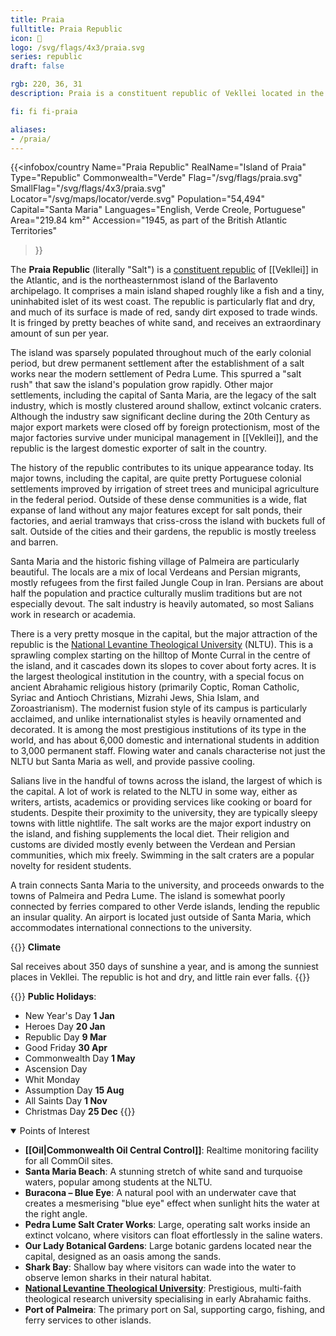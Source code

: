 ```yaml
---
title: Praia
fulltitle: Praia Republic
icon: 🧂
logo: /svg/flags/4x3/praia.svg
series: republic
draft: false

rgb: 220, 36, 31
description: Praia is a constituent republic of Vekllei located in the Cabo Verde archipelago off the coast of West Africa.

fi: fi fi-praia

aliases:
- /praia/
---
```

{{<infobox/country
	 Name="Praia Republic"
	 RealName="Island of Praia"
	 Type="Republic"
	 Commonwealth="Verde"
	 Flag="/svg/flags/praia.svg"
	 SmallFlag="/svg/flags/4x3/praia.svg"
	 Locator="/svg/maps/locator/verde.svg"
	 Population="54,494"
	 Capital="Santa Maria"
	 Languages="English, Verde Creole, Portuguese"
	 Area="219.84 km²"
	 Accession="1945, as part of the British Atlantic Territories"
 >}}

The <span class="fi fi-praia"></span> **Praia Republic** (literally "Salt") is a [constituent republic](/republics/) of [[Vekllei]] in the Atlantic, and is the northeasternmost island of the Barlavento archipelago. It comprises a main island shaped roughly like a fish and a tiny, uninhabited islet of its west coast. The republic is particularly flat and dry, and much of its surface is made of red, sandy dirt exposed to trade winds. It is fringed by pretty beaches of white sand, and receives an extraordinary amount of sun per year.

The island was sparsely populated throughout much of the early colonial period, but drew permanent settlement after the establishment of a salt works near the modern settlement of Pedra Lume. This spurred a "salt rush" that saw the island's population grow rapidly. Other major settlements, including the capital of Santa Maria, are the legacy of the salt industry, which is mostly clustered around shallow, extinct volcanic craters. Although the industry saw significant decline during the 20th Century as major export markets were closed off by foreign protectionism, most of the major factories survive under municipal management in [[Vekllei]], and the republic is the largest domestic exporter of salt in the country.

The history of the republic contributes to its unique appearance today. Its major towns, including the capital, are quite pretty Portuguese colonial settlements improved by irrigation of street trees and municipal agriculture in the federal period. Outside of these dense communities is a wide, flat expanse of land without any major features except for salt ponds, their factories, and aerial tramways that criss-cross the island with buckets full of salt. Outside of the cities and their gardens, the republic is mostly treeless and barren.

Santa Maria and the historic fishing village of Palmeira are particularly beautiful. The locals are a mix of local Verdeans and Persian migrants, mostly refugees from the first failed Jungle Coup in Iran. Persians are about half the population and practice culturally muslim traditions but are not especially devout. The salt industry is heavily automated, so most Salians work in research or academia.

There is a very pretty mosque in the capital, but the major attraction of the republic is the [National Levantine Theological University](/nltu/) (NLTU). This is a sprawling complex starting on the hilltop of Monte Curral in the centre of the island, and it cascades down its slopes to cover about forty acres. It is the largest theological institution in the country, with a special focus on ancient Abrahamic religious history (primarily Coptic, Roman Catholic, Syriac and Antioch Christians, Mizrahi Jews, Shia Islam, and Zoroastrianism). The modernist fusion style of its campus is particularly acclaimed, and unlike internationalist styles is heavily ornamented and decorated. It is among the most prestigious institutions of its type in the world, and has about 6,000 domestic and international students in addition to 3,000 permanent staff. Flowing water and canals characterise not just the NLTU but Santa Maria as well, and provide passive cooling.

Salians live in the handful of towns across the island, the largest of which is the capital. A lot of work is related to the NLTU in some way, either as writers, artists, academics or providing services like cooking or board for students. Despite their proximity to the university, they are typically sleepy towns with little nightlife. The salt works are the major export industry on the island, and fishing supplements the local diet. Their religion and customs are divided mostly evenly between the Verdean and Persian communities, which mix freely. Swimming in the salt craters are a popular novelty for resident students.

A train connects Santa Maria to the university, and proceeds onwards to the towns of Palmeira and Pedra Lume. The island is somewhat poorly connected by ferries compared to other Verde islands, lending the republic an insular quality. An airport is located just outside of Santa Maria, which accommodates international connections to the university.

{{<note table>}}
**Climate**

Sal receives about 350 days of sunshine a year, and is among the sunniest places in Vekllei. The republic is hot and dry, and little rain ever falls.
{{</note>}}

{{<note table>}}
**Public Holidays**:

* New Year's Day **1 Jan**
* Heroes Day **20 Jan**
* Republic Day **9 Mar**
* Good Friday **30 Apr**
* Commonwealth Day **1 May**
* Ascension Day
* Whit Monday
* Assumption Day **15 Aug**
* All Saints Day **1 Nov**
* Christmas Day **25 Dec**
{{</note>}}

<details open>
<summary>Points of Interest</summary>

- **[[Oil|Commonwealth Oil Central Control]]**: Realtime monitoring facility for all CommOil sites.
- **Santa Maria Beach**: A stunning stretch of white sand and turquoise waters, popular among students at the NLTU.
- **Buracona – Blue Eye**: A natural pool with an underwater cave that creates a mesmerising "blue eye" effect when sunlight hits the water at the right angle.
- **Pedra Lume Salt Crater Works**: Large, operating salt works inside an extinct volcano, where visitors can float effortlessly in the saline waters.
- **Our Lady Botanical Gardens**: Large botanic gardens located near the capital, designed as an oasis among the sands.
- **Shark Bay**: Shallow bay where visitors can wade into the water to observe lemon sharks in their natural habitat.
- **[National Levantine Theological University](/nltu/)**: Prestigious, multi-faith theological research university specialising in early Abrahamic faiths.
- **Port of Palmeira**: The primary port on Sal, supporting cargo, fishing, and ferry services to other islands.

</details>

